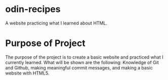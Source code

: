 # odin-recipes
A website practicing what I learned about HTML.

# Purpose of Project
The purpose of the project is to create a basic website and practiced what I currently learned. What will be shown are the following: Knowledge of Git and Github, making meaningful commit messages, and making a basic website with HTML5.